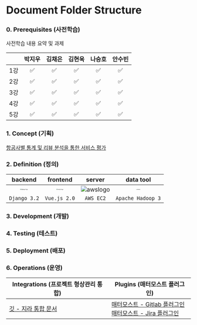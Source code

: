 # Document Folder Structure

### 0. Prerequisites (사전학습)

사전학습 내용 요약 및 과제

|      | 박지우 | 김채은 | 김현욱 | 나승호 | 안수빈 |
| :--: | :----: | :----: | :----: | :----: | :----: |
| 1강  |   ✅    |   ✅    |   ✅    |   ✅    |   ✅    |
| 2강  |   ✅    |   ✅    |   ✅    |   ✅    |   ✅    |
| 3강  |   ✅    |   ✅    |   ✅    |   ✅    |   ✅    |
| 4강  |   ✅    |   ✅    |   ✅    |   ✅    |   ✅    |
| 5강  |   ✅    |   ✅    |   ✅    |   ✅    |   ✅    |



### 1. Concept (기획)

[항공사별 통계 및 리뷰 분석을 통한 서비스 평가](https://jiu-park.notion.site/bfcc7248ca1844deb2bcdb2f16a9178f)



### 2. Definition (정의)

|                           backend                            |                           frontend                           |                            server                            |                          data tool                           |
| :----------------------------------------------------------: | :----------------------------------------------------------: | :----------------------------------------------------------: | :----------------------------------------------------------: |
| <img src="https://static.djangoproject.com/img/logos/django-logo-negative.png" alt="django logo" style="zoom: 20%;" /> | <img src="https://upload.wikimedia.org/wikipedia/commons/thumb/9/95/Vue.js_Logo_2.svg/1184px-Vue.js_Logo_2.svg.png" alt="vuejs logo" style="zoom: 20%;" /> | <img src="https://d0.awsstatic.com/logos/powered-by-aws.png" alt="awslogo" style="zoom:;" /> | <img src="https://upload.wikimedia.org/wikipedia/commons/3/38/Hadoop_logo_new.svg" alt="hadoop" style="zoom:15%;" /> |
|                         `Django 3.2`                         |                         `Vue.js 2.0`                         |                          `AWS EC2`                           |                      `Apache Hadoop 3`                       |



### 3. Development (개발)



### 4. Testing (테스트)



### 5. Deployment (배포)



### 6. Operations (운영)

| Integrations (프로젝트 형상관리 통합)                        | Plugins (매터모스트 플러그인)                                |
| ------------------------------------------------------------ | ------------------------------------------------------------ |
| [깃 - 지라 통합 문서](./Document/기술지원/Integrations/Jira_Integration.md) | [매터모스트 - Gitlab 플러그인](./Document/기술지원/Plugins/Gitlab.md)<br />[매터모스트 - Jira 플러그인](./Document/기술지원/Plugins/Jira.md) |

##### 